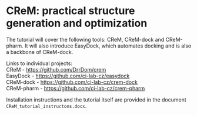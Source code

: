 # CReM: practical structure generation and optimization

The tutorial will cover the following tools: CReM, CReM-dock and CReM-pharm. It will also introduce EasyDock, which automates docking and is also a backbone of CReM-dock.

Links to individual projects:  
CReM - https://github.com/DrrDom/crem  
EasyDock - https://github.com/ci-lab-cz/easydock  
CReM-dock - https://github.com/ci-lab-cz/crem-dock  
CReM-pharm - https://github.com/ci-lab-cz/crem-pharm  

Installation instructions and the tutorial itself are provided in the document `CReM_tutorial_instructons.docx`.
